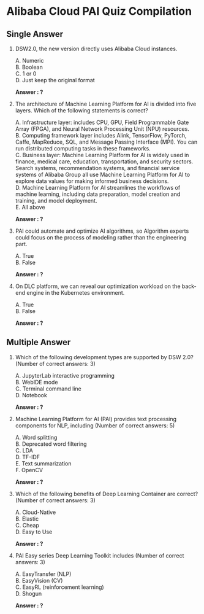 # Alibaba Cloud PAI Quiz Compilation

## Single Answer

1. DSW2.0, the new version directly uses Alibaba Cloud instances.

	A. Numeric  
	B. Boolean  
	C. 1 or 0  
	D. Just keep the original format

	**Answer : ?**

2. The architecture of Machine Learning Platform for AI is divided into five layers. Which of the following statements is correct?

	A. Infrastructure layer: includes CPU, GPU, Field Programmable Gate Array (FPGA), and Neural Network Processing Unit (NPU) resources.  
	B. Computing framework layer includes Alink, TensorFlow, PyTorch, Caffe, MapReduce, SQL, and Message Passing Interface (MPI). You can run distributed computing tasks in these frameworks.  
	C. Business layer: Machine Learning Platform for AI is widely used in finance, medical care, education, transportation, and security sectors. Search systems, recommendation systems, and financial service systems of Alibaba Group all use Machine Learning Platform for AI to explore data values for making informed business decisions.  
	D. Machine Learning Platform for AI streamlines the workflows of machine learning, including data preparation, model creation and training, and model deployment.  
	E. All above

	**Answer : ?**

3. PAI could automate and optimize AI algorithms, so Algorithm experts could focus on the process of modeling rather than the engineering part.

	A. True  
	B. False

	**Answer : ?**

4. On DLC platform, we can reveal our optimization workload on the back-end engine in the Kubernetes environment.

	A. True  
	B. False

	**Answer : ?**

## Multiple Answer

1. Which of the following development types are supported by DSW 2.0? (Number of correct answers: 3)

	A. JupyterLab interactive programming  
	B. WebIDE mode  
	C. Terminal command line  
	D. Notebook

	**Answer : ?**

2. Machine Learning Platform for AI (PAI) provides text processing components for NLP, including (Number of correct answers: 5)

	A. Word splitting  
	B. Deprecated word filtering  
	C. LDA  
	D. TF-IDF  
	E. Text summarization  
	F. OpenCV

	**Answer : ?**

3. Which of the following benefits of Deep Learning Container are correct? (Number of correct answers: 3)

	A. Cloud-Native  
	B. Elastic  
	C. Cheap  
	D. Easy to Use

	**Answer : ?**

4. PAI Easy series Deep Learning Toolkit includes (Number of correct answers: 3)

	A. EasyTransfer (NLP)  
	B. EasyVision (CV)  
	C. EasyRL (reinforcement learning)  
	D. Shogun

	**Answer : ?**